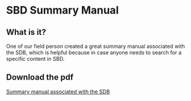 # SBD Summary Manual

## What is it? 

One of our field person created a great summary manual associated with the SDB, which is helpful because in case anyone needs to search for a specific content in SBD. 

## Download the pdf


[Summary manual associated with the SDB](https://microsoft.github.io/ComplianceCxE/resources/files/SBDinPDF.pdf)
